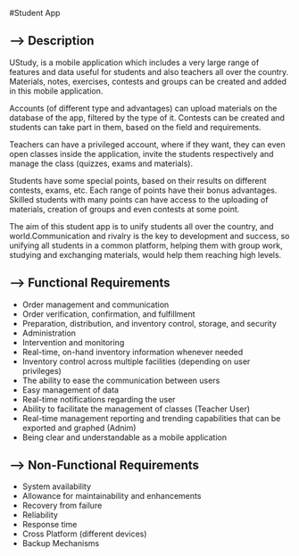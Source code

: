 #Student App

--> Description
---------------

  UStudy, is a mobile application which includes a very large range of features and data useful for students and also teachers all over the country. Materials, notes, exercises, contests and groups can be created and added in this mobile application.

  Accounts (of different type and advantages) can upload materials on the database of the app, filtered by the type of it.
Contests can be created and students can take part in them, based on the field and requirements.

  Teachers can have a privileged account, where if they want, they can even open classes inside the application, invite the students respectively and manage the class (quizzes, exams and materials).
  
  Students have some special points, based on their results on different contests, exams, etc. Each range of points have their bonus advantages. Skilled students with many points can have access to the uploading of materials, creation of groups and even contests at some point.
  
  The aim of this student app is to unify students all over the country, and world.Communication and rivalry is the key to development and success, so unifying all students in a common platform, helping them with group work, studying and exchanging materials, would help them reaching high levels.


--> Functional Requirements
---------------------------

- Order management and communication
- Order verification, confirmation, and fulfillment
- Preparation, distribution, and inventory control, storage, and security
- Administration
- Intervention and monitoring
- Real-time, on-hand inventory information whenever needed
- Inventory control across multiple facilities (depending on user privileges)
- The ability to ease the communication between users
- Easy management of data
- Real-time notifications regarding the user
- Ability to facilitate the management of classes (Teacher User)
- Real-time management reporting and trending capabilities that can be exported and graphed (Adnim)
- Being clear and understandable as a mobile application

--> Non-Functional Requirements
--------------------------------

- System availability
- Allowance for maintainability and enhancements
- Recovery from failure
- Reliability
- Response time
- Cross Platform (different devices)
- Backup Mechanisms
